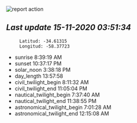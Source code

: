 ![report action](https://github.com/matiasz8/actions-for-reports/workflows/report%20action/badge.svg?branch=develop) 


## *****Last update 15-11-2020 03:51:34*****



		 Latitud: -34.61315
		 Longitud: -58.37723

 - sunrise 	 8:39:19 AM
 - sunset 	 10:37:17 PM
 - solar_noon 	 3:38:18 PM
 - day_length 	 13:57:58
 - civil_twilight_begin 	 8:11:32 AM
 - civil_twilight_end 	 11:05:04 PM
 - nautical_twilight_begin 	 7:37:40 AM
 - nautical_twilight_end 	 11:38:55 PM
 - astronomical_twilight_begin 	 7:01:28 AM
 - astronomical_twilight_end 	 12:15:08 AM

